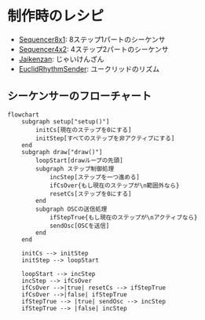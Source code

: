 # 制作時のレシピ

- [Sequencer8x1](Sequencer8x1): 8ステップ1パートのシーケンサ
- [Sequencer4x2](Sequencer4x2): 4ステップ2パートのシーケンサ
- [Jaikenzan](Jaikenzan): じゃいけんざん
- [EuclidRhythmSender](EuclidRhythmSender): ユークリッドのリズム

## シーケンサーのフローチャート

```mermaid
flowchart
    subgraph setup["setup()"]
        initCs[現在のステップを0にする]
        initStep[すべてのステップを非アクティブにする]
    end
    subgraph draw["draw()"]
        loopStart[drawループの先頭]
        subgraph ステップ制御処理
            incStep[ステップを一つ進める]
            ifCsOver{もし現在のステップが\n範囲外なら}
            resetCs[ステップを0にする]
        end
        subgraph OSCの送信処理
            ifStepTrue{もし現在のステップが\nアクティブなら}
            sendOsc[OSCを送信]
        end
    end

    initCs --> initStep
    initStep --> loopStart

    loopStart --> incStep
    incStep --> ifCsOver
    ifCsOver -->|true| resetCs --> ifStepTrue
    ifCsOver -->|false| ifStepTrue
    ifStepTrue --> |true| sendOsc --> incStep
    ifStepTrue --> |false| incStep
```
